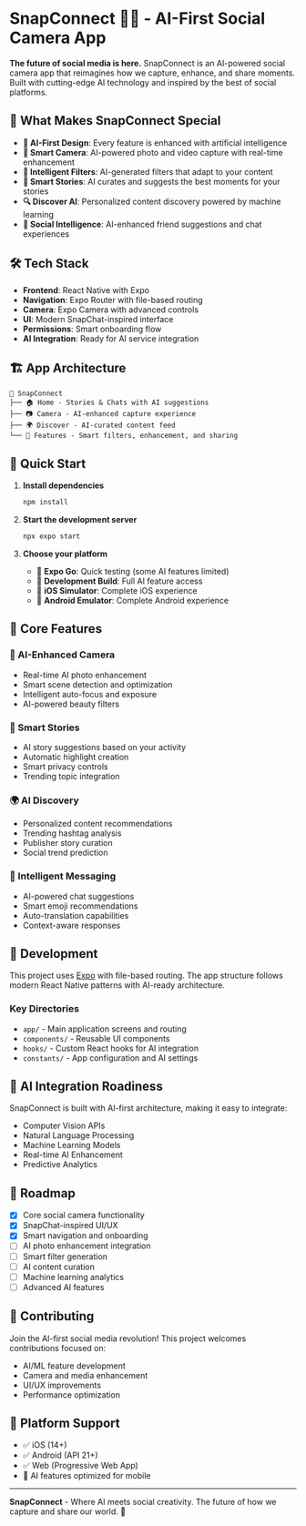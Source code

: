 # SnapConnect 🤖📸 - AI-First Social Camera App

**The future of social media is here.** SnapConnect is an AI-powered social camera app that reimagines how we capture, enhance, and share moments. Built with cutting-edge AI technology and inspired by the best of social platforms.

## 🚀 What Makes SnapConnect Special

- **🤖 AI-First Design**: Every feature is enhanced with artificial intelligence
- **📸 Smart Camera**: AI-powered photo and video capture with real-time enhancement
- **🎨 Intelligent Filters**: AI-generated filters that adapt to your content
- **💬 Smart Stories**: AI curates and suggests the best moments for your stories
- **🔍 Discover AI**: Personalized content discovery powered by machine learning
- **👥 Social Intelligence**: AI-enhanced friend suggestions and chat experiences

## 🛠️ Tech Stack

- **Frontend**: React Native with Expo
- **Navigation**: Expo Router with file-based routing
- **Camera**: Expo Camera with advanced controls
- **UI**: Modern SnapChat-inspired interface
- **Permissions**: Smart onboarding flow
- **AI Integration**: Ready for AI service integration

## 🏗️ App Architecture

```
📱 SnapConnect
├── 🏠 Home - Stories & Chats with AI suggestions
├── 📷 Camera - AI-enhanced capture experience  
├── 🌍 Discover - AI-curated content feed
└── 🎯 Features - Smart filters, enhancement, and sharing
```

## 🚀 Quick Start

1. **Install dependencies**
   ```bash
   npm install
   ```

2. **Start the development server**
   ```bash
   npx expo start
   ```

3. **Choose your platform**
   - 📱 **Expo Go**: Quick testing (some AI features limited)
   - 🔧 **Development Build**: Full AI feature access
   - 📲 **iOS Simulator**: Complete iOS experience
   - 🤖 **Android Emulator**: Complete Android experience

## 🎯 Core Features

### 📸 AI-Enhanced Camera
- Real-time AI photo enhancement
- Smart scene detection and optimization
- Intelligent auto-focus and exposure
- AI-powered beauty filters

### 🤖 Smart Stories
- AI story suggestions based on your activity
- Automatic highlight creation
- Smart privacy controls
- Trending topic integration

### 🌍 AI Discovery
- Personalized content recommendations
- Trending hashtag analysis
- Publisher story curation
- Social trend prediction

### 💬 Intelligent Messaging
- AI-powered chat suggestions
- Smart emoji recommendations
- Auto-translation capabilities
- Context-aware responses

## 🔧 Development

This project uses [Expo](https://expo.dev) with file-based routing. The app structure follows modern React Native patterns with AI-ready architecture.

### Key Directories
- `app/` - Main application screens and routing
- `components/` - Reusable UI components
- `hooks/` - Custom React hooks for AI integration
- `constants/` - App configuration and AI settings

## 🚀 AI Integration Roadiness

SnapConnect is built with AI-first architecture, making it easy to integrate:
- Computer Vision APIs
- Natural Language Processing
- Machine Learning Models
- Real-time AI Enhancement
- Predictive Analytics

## 🌟 Roadmap

- [x] Core social camera functionality
- [x] SnapChat-inspired UI/UX
- [x] Smart navigation and onboarding
- [ ] AI photo enhancement integration
- [ ] Smart filter generation
- [ ] AI content curation
- [ ] Machine learning analytics
- [ ] Advanced AI features

## 🤝 Contributing

Join the AI-first social media revolution! This project welcomes contributions focused on:
- AI/ML feature development
- Camera and media enhancement
- UI/UX improvements
- Performance optimization

## 📱 Platform Support

- ✅ iOS (14+)
- ✅ Android (API 21+)
- ✅ Web (Progressive Web App)
- 🔄 AI features optimized for mobile

---

**SnapConnect** - Where AI meets social creativity. The future of how we capture and share our world. 🌟
